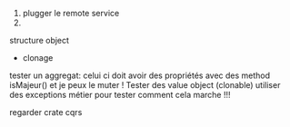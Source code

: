 1. plugger le remote service
2. 

structure
object
- clonage

tester un aggregat: celui ci doit avoir des propriétés
avec des method isMajeur() et je peux le muter !
Tester des value object (clonable)
utiliser des exceptions métier pour tester comment cela marche !!!

regarder crate cqrs
